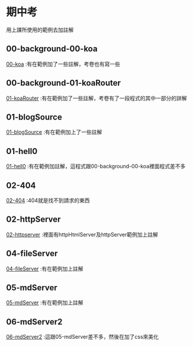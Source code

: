 # 期中考
用上課所使用的範例去加註解

## 00-background-00-koa
[00-koa](https://github.com/sps326532/ws108a/blob/master/%E6%9C%9F%E4%B8%AD%E8%80%83/00-background/00-koa/app.js)
:有在範例加了一些註解，考卷也有寫一些

## 00-background-01-koaRouter
[01-koaRouter](https://github.com/sps326532/ws108a/blob/master/%E6%9C%9F%E4%B8%AD%E8%80%83/00-background/01-koaRouter/app.js)
:有在範例加了一些註解，考卷有了一段程式的其中一部分的詳解

## 01-blogSource
[01-blogSource](https://github.com/sps326532/ws108a/blob/master/%E6%9C%9F%E4%B8%AD%E8%80%83/01-blogSource/app.js)
:有在範例加上了一些註解

## 01-hell0
[01-hell0](https://github.com/sps326532/ws108a/blob/master/%E6%9C%9F%E4%B8%AD%E8%80%83/01-hello/app.js)
:有在範例加註解，這程式跟00-background-00-koa裡面程式差不多

## 02-404
[02-404](https://github.com/sps326532/ws108a/blob/master/%E6%9C%9F%E4%B8%AD%E8%80%83/02-404/app.js)
:404就是找不到請求的東西

## 02-httpServer
[02-httpserver](https://github.com/sps326532/ws108a/tree/master/%E6%9C%9F%E4%B8%AD%E8%80%83/02-httpServer)
:裡面有httpHtmlServer及httpServer範例加上註解
## 04-fileServer
[04-fileServer](https://github.com/sps326532/ws108a/blob/master/%E6%9C%9F%E4%B8%AD%E8%80%83/04-fileServer/app.js)
:有在範例加上註解

## 05-mdServer
[05-mdServer](https://github.com/sps326532/ws108a/blob/master/%E6%9C%9F%E4%B8%AD%E8%80%83/05-mdServer/app.js)
:有在範例加上註解

## 06-mdServer2
[06-mdServer2](https://github.com/sps326532/ws108a/blob/master/%E6%9C%9F%E4%B8%AD%E8%80%83/06-mdServer2/app.js)
:這跟05-mdServer差不多，然後在加了css來美化

